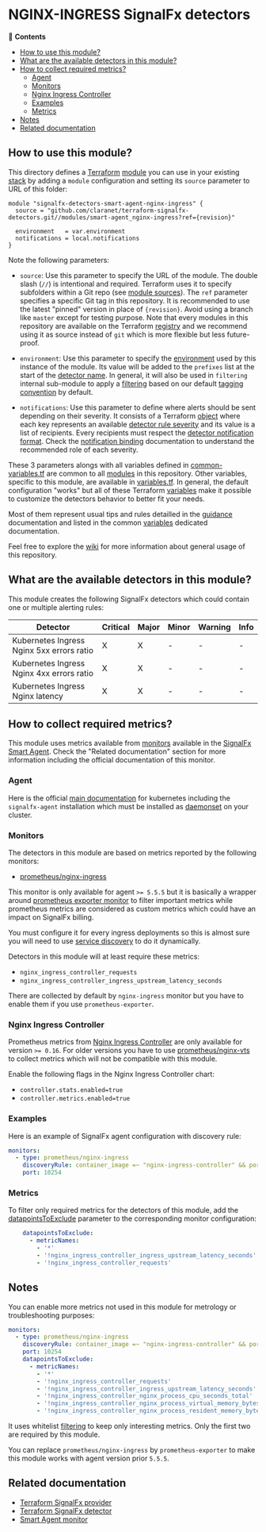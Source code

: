 # NGINX-INGRESS SignalFx detectors

<!-- START doctoc generated TOC please keep comment here to allow auto update -->
<!-- DON'T EDIT THIS SECTION, INSTEAD RE-RUN doctoc TO UPDATE -->
:link: **Contents**

- [How to use this module?](#how-to-use-this-module)
- [What are the available detectors in this module?](#what-are-the-available-detectors-in-this-module)
- [How to collect required metrics?](#how-to-collect-required-metrics)
  - [Agent](#agent)
  - [Monitors](#monitors)
  - [Nginx Ingress Controller](#nginx-ingress-controller)
  - [Examples](#examples)
  - [Metrics](#metrics)
- [Notes](#notes)
- [Related documentation](#related-documentation)

<!-- END doctoc generated TOC please keep comment here to allow auto update -->

## How to use this module?

This directory defines a [Terraform](https://www.terraform.io/) 
[module](https://www.terraform.io/docs/modules/usage.html) you can use in your
existing [stack](https://github.com/claranet/terraform-signalfx-detectors/wiki/Getting-started#stack) by adding a 
`module` configuration and setting its `source` parameter to URL of this folder:

```hcl
module "signalfx-detectors-smart-agent-nginx-ingress" {
  source = "github.com/claranet/terraform-signalfx-detectors.git//modules/smart-agent_nginx-ingress?ref={revision}"

  environment   = var.environment
  notifications = local.notifications
}
```

Note the following parameters:

* `source`: Use this parameter to specify the URL of the module. The double slash (`//`) is intentional  and required. 
  Terraform uses it to specify subfolders within a Git repo (see [module
  sources](https://www.terraform.io/docs/modules/sources.html)). The `ref` parameter specifies a specific Git tag in
  this repository. It is recommended to use the latest "pinned" version in place of `{revision}`. Avoid using a branch 
  like `master` except for testing purpose. Note that every modules in this repository are available on the Terraform 
  [registry](https://registry.terraform.io/modules/claranet/detectors/signalfx) and we recommend using it as source 
  instead of `git` which is more flexible but less future-proof.

* `environment`: Use this parameter to specify the 
  [environment](https://github.com/claranet/terraform-signalfx-detectors/wiki/Getting-started#environment) used by this 
  instance of the module.
  Its value will be added to the `prefixes` list at the start of the [detector 
  name](https://github.com/claranet/terraform-signalfx-detectors/wiki/Templating#example).
  In general, it will also be used in `filtering` internal sub-module to apply a
  [filtering](https://github.com/claranet/terraform-signalfx-detectors/wiki/Guidance#filtering) based on our default 
  [tagging convention](https://github.com/claranet/terraform-signalfx-detectors/wiki/Tagging-convention) by default.

* `notifications`: Use this parameter to define where alerts should be sent depending on their severity. It consists 
  of a Terraform [object](https://www.terraform.io/docs/configuration/types.html#object-) where each key represents an 
  available [detector rule severity](https://docs.signalfx.com/en/latest/detect-alert/set-up-detectors.html#severity) 
  and its value is a list of recipients. Every recipients must respect the [detector notification 
  format](https://registry.terraform.io/providers/splunk-terraform/signalfx/latest/docs/resources/detector#notification-format).
  Check the [notification binding](https://github.com/claranet/terraform-signalfx-detectors/wiki/Notifications-binding) 
  documentation to understand the recommended role of each severity.

These 3 parameters alongs with all variables defined in [common-variables.tf](common-variables.tf) are common to all 
[modules](../) in this repository. Other variables, specific to this module, are available in 
[variables.tf](variables.tf).
In general, the default configuration "works" but all of these Terraform 
[variables](https://www.terraform.io/docs/configuration/variables.html) make it possible to 
customize the detectors behavior to better fit your needs.

Most of them represent usual tips and rules detailled in the 
[guidance](https://github.com/claranet/terraform-signalfx-detectors/wiki/Guidance) documentation and listed in the 
common [variables](https://github.com/claranet/terraform-signalfx-detectors/wiki/Variables) dedicated documentation.

Feel free to explore the [wiki](https://github.com/claranet/terraform-signalfx-detectors/wiki) for more information about 
general usage of this repository.

## What are the available detectors in this module?

This module creates the following SignalFx detectors which could contain one or multiple alerting rules:

|Detector|Critical|Major|Minor|Warning|Info|
|---|---|---|---|---|---|
|Kubernetes Ingress Nginx 5xx errors ratio|X|X|-|-|-|
|Kubernetes Ingress Nginx 4xx errors ratio|X|X|-|-|-|
|Kubernetes Ingress Nginx latency|X|X|-|-|-|

## How to collect required metrics?

This module uses metrics available from 
[monitors](https://docs.signalfx.com/en/latest/integrations/agent/monitors/_monitor-config.html)
available in the [SignalFx Smart 
Agent](https://github.com/signalfx/signalfx-agent). Check the "Related documentation" section for more 
information including the official documentation of this monitor.


### Agent

Here is the official [main 
documentation](https://docs.signalfx.com/en/latest/integrations/integrations-reference/integrations.kubernetes.html) for 
kubernetes including the `signalfx-agent` installation which must be installed as 
[daemonset](https://kubernetes.io/docs/concepts/workloads/controllers/daemonset/) on your cluster.

### Monitors

The detectors in this module are based on metrics reported by the following monitors:

* [prometheus/nginx-ingress](https://docs.signalfx.com/en/latest/integrations/agent/monitors/prometheus-nginx-ingress.html)

This monitor is only available for agent `>= 5.5.5` but it is basically a wrapper around [prometheus exporter 
monitor](https://docs.signalfx.com/en/latest/integrations/agent/monitors/prometheus-exporter.html) to filter important 
metrics while prometheus metrics are considered as custom metrics which could have an impact on SignalFx billing.

You must configure it for every ingress deployments so this is almost sure you will need to use [service 
discovery](https://docs.signalfx.com/en/latest/integrations/agent/auto-discovery.html) to do it dynamically.

Detectors in this module will at least require these metrics:

* `nginx_ingress_controller_requests`
* `nginx_ingress_controller_ingress_upstream_latency_seconds`

There are collected by default by `nginx-ingress` monitor but you have to enable them if you use `prometheus-exporter`.

### Nginx Ingress Controller

Prometheus metrics from [Nginx Ingress Controller](https://github.com/kubernetes/ingress-nginx) are only available for 
version `>= 0.16`. For older versions you have to use 
[prometheus/nginx-vts](https://docs.signalfx.com/en/latest/integrations/agent/monitors/prometheus-nginx-vts.html) to collect 
metrics which will not be compatible with this module.

Enable the following flags in the Nginx Ingress Controller chart:

* `controller.stats.enabled=true`
* `controller.metrics.enabled=true`

### Examples

Here is an example of SignalFx agent configuration with discovery rule:

```yaml
monitors:
  - type: prometheus/nginx-ingress
    discoveryRule: container_image =~ "nginx-ingress-controller" && port == 10254
    port: 10254
```


### Metrics


To filter only required metrics for the detectors of this module, add the 
[datapointsToExclude](https://docs.signalfx.com/en/latest/integrations/agent/filtering.html) parameter to 
the corresponding monitor configuration:

```yaml
    datapointsToExclude:
      - metricNames:
        - '*'
        - '!nginx_ingress_controller_ingress_upstream_latency_seconds'
        - '!nginx_ingress_controller_requests'

```

## Notes

You can enable more metrics not used in this module for metrology or troubleshooting purposes:
```yaml
monitors:
  - type: prometheus/nginx-ingress
    discoveryRule: container_image =~ "nginx-ingress-controller" && port == 10254
    port: 10254
    datapointsToExclude:
      - metricNames:
        - '*'
        - '!nginx_ingress_controller_requests'
        - '!nginx_ingress_controller_ingress_upstream_latency_seconds'
        - '!nginx_ingress_controller_nginx_process_cpu_seconds_total'
        - '!nginx_ingress_controller_nginx_process_virtual_memory_bytes'
        - '!nginx_ingress_controller_nginx_process_resident_memory_bytes'
```

It uses whitelist [filtering](https://docs.signalfx.com/en/latest/integrations/agent/filtering.html) 
to keep only interesting metrics. Only the first two are required by this module.

You can replace `prometheus/nginx-ingress` by `prometheus-exporter` to make this module works 
with agent version prior `5.5.5`.


## Related documentation

* [Terraform SignalFx provider](https://registry.terraform.io/providers/splunk-terraform/signalfx/latest/docs)
* [Terraform SignalFx detector](https://registry.terraform.io/providers/splunk-terraform/signalfx/latest/docs/resources/detector)
* [Smart Agent monitor](https://docs.signalfx.com/en/latest/integrations/agent/monitors/prometheus-nginx-ingress.html)
